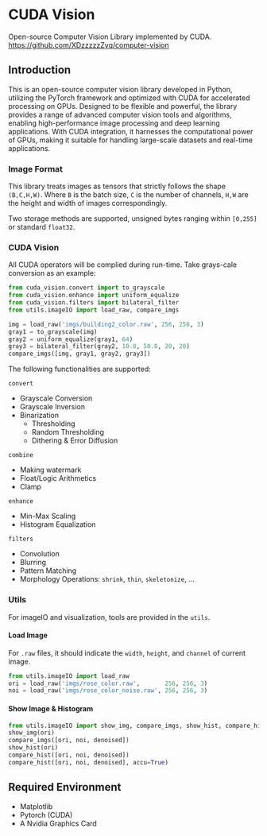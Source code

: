 # CUDA Vision
Open-source Computer Vision Library implemented by CUDA. https://github.com/XDzzzzzZyq/computer-vision

## Introduction

This is an open-source computer vision library developed in Python, utilizing the PyTorch framework and optimized with CUDA for accelerated processing on GPUs. Designed to be flexible and powerful, the library provides a range of advanced computer vision tools and algorithms, enabling high-performance image processing and deep learning applications. With CUDA integration, it harnesses the computational power of GPUs, making it suitable for handling large-scale datasets and real-time applications. 

### Image Format
This library treats images as tensors that strictly follows the shape ```(B,C,H,W)```. Where ```B``` is the batch size, 
```C``` is the number of channels, ```H,W``` are the height and width of images correspondingly.

Two storage methods are supported, unsigned bytes ranging within ```[0,255]``` or standard ```float32```.

### CUDA Vision

All CUDA operators will be complied during run-time. Take grays-cale conversion as an example:

```python
from cuda_vision.convert import to_grayscale
from cuda_vision.enhance import uniform_equalize
from cuda_vision.filters import bilateral_filter
from utils.imageIO import load_raw, compare_imgs

img = load_raw('imgs/building2_color.raw', 256, 256, 3)
gray1 = to_grayscale(img)
gray2 = uniform_equalize(gray1, 64)
gray3 = bilateral_filter(gray2, 10.0, 50.0, 20, 20)
compare_imgs([img, gray1, gray2, gray3])
```

The following functionalities are supported:

`convert`

- Grayscale Conversion
- Grayscale Inversion
- Binarization
  - Thresholding
  - Random Thresholding
  - Dithering & Error Diffusion

`combine`

- Making watermark
- Float/Logic Arithmetics
- Clamp

`enhance`

- Min-Max Scaling
- Histogram Equalization

`filters`

- Convolution
- Blurring
- Pattern Matching
- Morphology Operations: ```shrink```, ```thin```, ```skeletonize```, ...

### Utils

For imageIO and visualization, tools are provided in the ```utils```.

#### Load Image
For ```.raw``` files, it should indicate the ```width```, ```height```, and ```channel``` of current image.
```python
from utils.imageIO import load_raw
ori = load_raw('imgs/rose_color.raw',       256, 256, 3)
noi = load_raw('imgs/rose_color_noise.raw', 256, 256, 3)
```

#### Show Image & Histogram
```python
from utils.imageIO import show_img, compare_imgs, show_hist, compare_hist
show_img(ori)
compare_imgs([ori, noi, denoised])
show_hist(ori)
compare_hist([ori, noi, denoised])
compare_hist([ori, noi, denoised], accu=True)
```



## Required Environment

- Matplotlib
- Pytorch (CUDA)
- A Nvidia Graphics Card